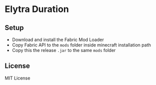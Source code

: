 # Elytra Duration

## Setup

- Download and install the Fabric Mod Loader
- Copy Fabric API to the `mods` folder inside minecraft installation path
- Copy this the release `.jar` to the same `mods` folder

## License

MIT License
